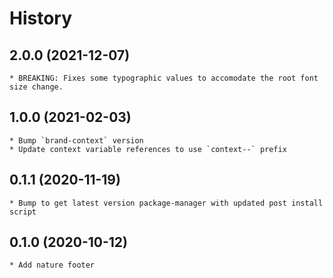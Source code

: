 # History

## 2.0.0 (2021-12-07)
    * BREAKING: Fixes some typographic values to accomodate the root font size change.

## 1.0.0 (2021-02-03)
    * Bump `brand-context` version
    * Update context variable references to use `context--` prefix

## 0.1.1 (2020-11-19)
    * Bump to get latest version package-manager with updated post install script

## 0.1.0 (2020-10-12)
	* Add nature footer
